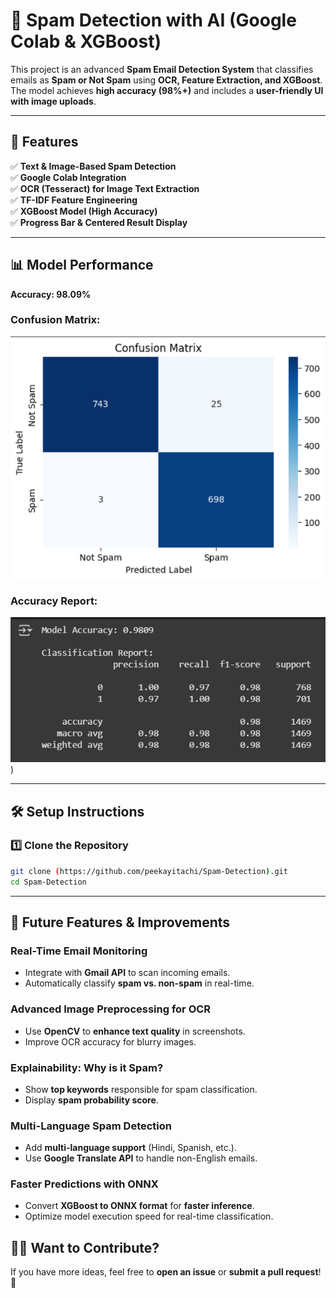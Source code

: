 # 📧 Spam Detection with AI (Google Colab & XGBoost)
This project is an advanced **Spam Email Detection System** that classifies emails as **Spam or Not Spam** using **OCR, Feature Extraction, and XGBoost**. The model achieves **high accuracy (98%+)** and includes a **user-friendly UI with image uploads**.

---

## 🚀 Features
✅ **Text & Image-Based Spam Detection**  
✅ **Google Colab Integration**  
✅ **OCR (Tesseract) for Image Text Extraction**  
✅ **TF-IDF Feature Engineering**  
✅ **XGBoost Model (High Accuracy)**  
✅ **Progress Bar & Centered Result Display**  

---

## 📊 Model Performance
**Accuracy: 98.09%**

### Confusion Matrix:
![Confusion Matrix](https://github.com/peekayitachi/Spam-Detection/blob/main/Screenshot%202025-03-07%20040036.png)

### Accuracy Report:
![Accuracy Score](https://github.com/peekayitachi/Spam-Detection/blob/main/Screenshot%202025-03-07%20040105.png))

---

## 🛠 Setup Instructions

### **1️⃣ Clone the Repository**
```bash
git clone (https://github.com/peekayitachi/Spam-Detection).git
cd Spam-Detection
```
---

## 🚀 Future Features & Improvements

### **Real-Time Email Monitoring**
- Integrate with **Gmail API** to scan incoming emails.
- Automatically classify **spam vs. non-spam** in real-time.

### **Advanced Image Preprocessing for OCR**
- Use **OpenCV** to **enhance text quality** in screenshots.
- Improve OCR accuracy for blurry images.

### **Explainability: Why is it Spam?**
- Show **top keywords** responsible for spam classification.
- Display **spam probability score**.

### **Multi-Language Spam Detection**
- Add **multi-language support** (Hindi, Spanish, etc.).
- Use **Google Translate API** to handle non-English emails.

### **Faster Predictions with ONNX**
- Convert **XGBoost to ONNX format** for **faster inference**.
- Optimize model execution speed for real-time classification.


## 👨‍💻 Want to Contribute?
If you have more ideas, feel free to **open an issue** or **submit a pull request**! 🚀
